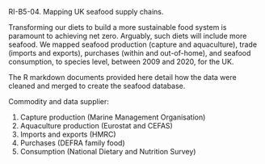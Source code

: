 RI-B5-04. Mapping UK seafood supply chains.

Transforming our diets to build a more sustainable food system is paramount to achieving net zero. Arguably, such diets will include more seafood. We mapped seafood production (capture and aquaculture), trade (imports and exports), purchases (within and out-of-home), and seafood consumption, to species level, between 2009 and 2020, for the UK. 

The R markdown documents provided here detail how the data were cleaned and merged to create the seafood database.

Commodity and data supplier:
1)	Capture production (Marine Management Organisation)
2)	Aquaculture production (Eurostat and CEFAS)
3)	Imports and exports (HMRC) 
4)	Purchases (DEFRA family food)
5)	Consumption (National Dietary and Nutrition Survey)
